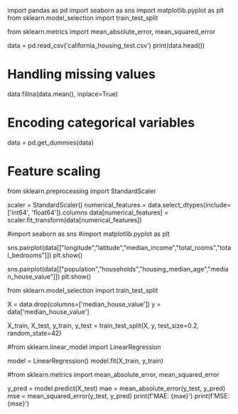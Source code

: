import pandas as pd
import seaborn as sns
import matplotlib.pyplot as plt
from sklearn.model_selection import train_test_split

from sklearn.metrics import mean_absolute_error, mean_squared_error


data = pd.read_csv('california_housing_test.csv')
print(data.head())
# Handling missing values
data.fillna(data.mean(), inplace=True)

# Encoding categorical variables
data = pd.get_dummies(data)

# Feature scaling
from sklearn.preprocessing import StandardScaler

scaler = StandardScaler()
numerical_features = data.select_dtypes(include=['int64', 'float64']).columns
data[numerical_features] = scaler.fit_transform(data[numerical_features])

 #import seaborn as sns
 #import matplotlib.pyplot as plt

sns.pairplot(data[["longitude","latitude","median_income","total_rooms","total_bedrooms"]])
plt.show()

sns.pairplot(data[["population","households","housing_median_age","median_house_value"]])
plt.show()

from sklearn.model_selection import train_test_split

X = data.drop(columns=['median_house_value'])
y = data['median_house_value']

X_train, X_test, y_train, y_test = train_test_split(X, y, test_size=0.2, random_state=42)

#from sklearn.linear_model import LinearRegression

model = LinearRegression()
model.fit(X_train, y_train)

#from sklearn.metrics import mean_absolute_error, mean_squared_error

y_pred = model.predict(X_test)
mae = mean_absolute_error(y_test, y_pred)
mse = mean_squared_error(y_test, y_pred)
print(f'MAE: {mae}')
print(f'MSE: {mse}')
